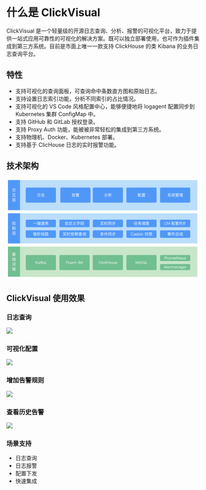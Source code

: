# 什么是 ClickVisual
ClickVisual 是一个轻量级的开源日志查询、分析、报警的可视化平台，致力于提供一站式应用可靠性的可视化的解决方案。既可以独立部署使用，也可作为插件集成到第三方系统。目前是市面上唯一一款支持 ClickHouse 的类 Kibana 的业务日志查询平台。


## 特性
- 支持可视化的查询面板，可查询命中条数直方图和原始日志。
- 支持设置日志索引功能，分析不同索引的占比情况。
- 支持可视化的 VS Code 风格配置中心，能够便捷地将 logagent 配置同步到 Kubernetes 集群 ConfigMap 中。
- 支持 GitHub 和 GitLab 授权登录。
- 支持 Proxy Auth 功能，能被被非常轻松的集成到第三方系统。
- 支持物理机、Docker、Kubernetes 部署。
- 支持基于 ClicHouse 日志的实时报警功能。

## 技术架构

![](../../../images/technical-architecture.png)

## ClickVisual 使用效果

### 日志查询

![](../../../images/table-query.png)

### 可视化配置

![](../../../images/visual-configuration.png)

### 增加告警规则

![](../../../images/adding-alarm-rule.png)

### 查看历史告警

![](../../../images/alarms-history.png)

### 场景支持
- 日志查询
- 日志报警
- 配置下发
- 快速集成
